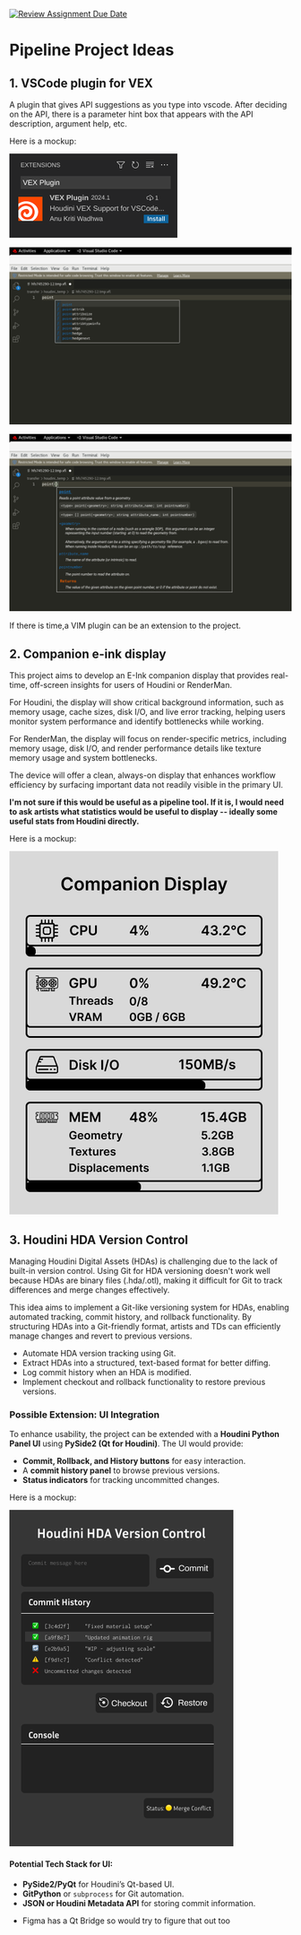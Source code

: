 [![Review Assignment Due Date](https://classroom.github.com/assets/deadline-readme-button-22041afd0340ce965d47ae6ef1cefeee28c7c493a6346c4f15d667ab976d596c.svg)](https://classroom.github.com/a/Tn7g_Mhz)

# Pipeline Project Ideas

## 1. VSCode plugin for VEX

A plugin that gives API suggestions as you type into vscode.
After deciding on the API, there is a parameter hint box that appears with the API description, argument help, etc.

Here is a mockup:

![extension-mockup](./assets/extension-mockup.png)

![APISuggestions-mockup](./assets/APISuggestions-mockup.png)

![APIHint-mockup](./assets/APIHint-mockup.png)

If there is time,a VIM plugin can be an extension to the project.

## 2. Companion e-ink display

This project aims to develop an E-Ink companion display that provides real-time, off-screen insights for users of Houdini or RenderMan. 

For Houdini, the display will show critical background information, such as memory usage, cache sizes, disk I/O, and live error tracking, helping users monitor system performance and identify bottlenecks while working. 

For RenderMan, the display will focus on render-specific metrics, including memory usage, disk I/O, and render performance details like texture memory usage and system bottlenecks. 

The device will offer a clean, always-on display that enhances workflow efficiency by surfacing important data not readily visible in the primary UI.

**I'm not sure if this would be useful as a pipeline tool. If it is, I would need to ask artists what statistics would be useful to display -- ideally some useful stats from Houdini directly.**

Here is a mockup:

![einkDisplay-mockup](./assets/einkDisplay-mockup.png)


## 3. Houdini HDA Version Control

Managing Houdini Digital Assets (HDAs) is challenging due to the lack of built-in version control. Using Git for HDA versioning doesn't work well because HDAs are binary files (.hda/.otl), making it difficult for Git to track differences and merge changes effectively.

This idea aims to implement a Git-like versioning system for HDAs, enabling automated tracking, commit history, and rollback functionality. By structuring HDAs into a Git-friendly format, artists and TDs can efficiently manage changes and revert to previous versions.

- Automate HDA version tracking using Git.
- Extract HDAs into a structured, text-based format for better diffing.
- Log commit history when an HDA is modified.
- Implement checkout and rollback functionality to restore previous versions.

### Possible Extension: UI Integration
To enhance usability, the project can be extended with a **Houdini Python Panel UI** using **PySide2 (Qt for Houdini)**. The UI would provide:
- **Commit, Rollback, and History buttons** for easy interaction.
- A **commit history panel** to browse previous versions.
- **Status indicators** for tracking uncommitted changes.

Here is a mockup:

![HDAVerCtrl-mockup](./assets/HDAVerCtrl-mockup.png)

#### Potential Tech Stack for UI:
- **PySide2/PyQt** for Houdini’s Qt-based UI.
- **GitPython** or `subprocess` for Git automation.
- **JSON or Houdini Metadata API** for storing commit information.
* Figma has a Qt Bridge so would try to figure that out too
